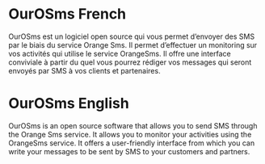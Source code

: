 # OurOSms French
OurOSms est un logiciel open source qui vous permet d’envoyer des SMS par le biais du service Orange Sms. Il permet d’effectuer un monitoring sur vos activités qui utilise le service OrangeSms. Il offre une interface conviviale à partir du quel vous pourrez rédiger vos messages qui seront envoyés par SMS à vos clients et partenaires.
# OurOSms English
OurOSms is an open source software that allows you to send SMS through the Orange Sms service. It allows you to monitor your activities using the OrangeSms service. It offers a user-friendly interface from which you can write your messages to be sent by SMS to your customers and partners.